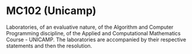 # MC102 (Unicamp)
 Laboratories, of an evaluative nature, of the Algorithm and Computer Programming discipline, of the Applied and Computational Mathematics Course - UNICAMP. The laboratories are accompanied by their respective statements and then the resolution.
